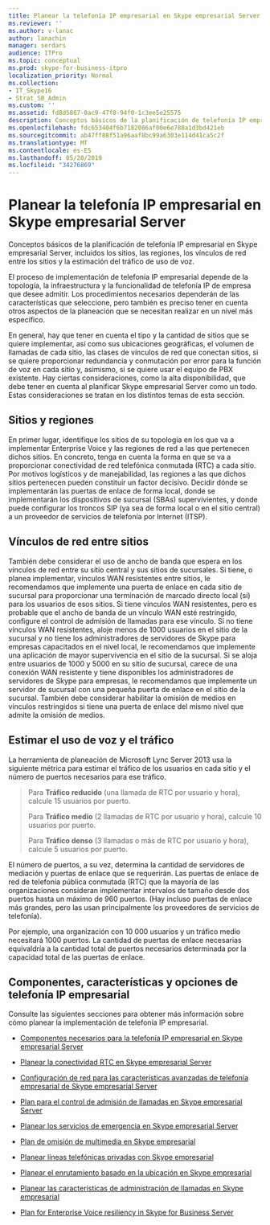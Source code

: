 ```yaml
---
title: Planear la telefonía IP empresarial en Skype empresarial Server
ms.reviewer: ''
ms.author: v-lanac
author: lanachin
manager: serdars
audience: ITPro
ms.topic: conceptual
ms.prod: skype-for-business-itpro
localization_priority: Normal
ms.collection:
- IT_Skype16
- Strat_SB_Admin
ms.custom: ''
ms.assetid: fd8d5867-0ac9-47f8-94f0-1c3ee5e25575
description: Conceptos básicos de la planificación de telefonía IP empresarial en Skype empresarial Server, incluidos los sitios, las regiones, los vínculos de red entre los sitios y la estimación del tráfico de uso de voz.
ms.openlocfilehash: fdc653404f6b7182086af00e6e788a1d3bd421eb
ms.sourcegitcommit: ab47ff88f51a96aaf8bc99a6303e114d41ca5c2f
ms.translationtype: MT
ms.contentlocale: es-ES
ms.lasthandoff: 05/20/2019
ms.locfileid: "34276869"
---
```

# <a name="plan-for-enterprise-voice-in-skype-for-business-server"></a>Planear la telefonía IP empresarial en Skype empresarial Server
 
Conceptos básicos de la planificación de telefonía IP empresarial en Skype empresarial Server, incluidos los sitios, las regiones, los vínculos de red entre los sitios y la estimación del tráfico de uso de voz.
  
El proceso de implementación de telefonía IP empresarial depende de la topología, la infraestructura y la funcionalidad de telefonía IP de empresa que desee admitir. Los procedimientos necesarios dependerán de las características que seleccione, pero también es preciso tener en cuenta otros aspectos de la planeación que se necesitan realizar en un nivel más específico.
  
En general, hay que tener en cuenta el tipo y la cantidad de sitios que se quiere implementar, así como sus ubicaciones geográficas, el volumen de llamadas de cada sitio, las clases de vínculos de red que conectan sitios, si se quiere proporcionar redundancia y conmutación por error para la función de voz en cada sitio y, asimismo, si se quiere usar el equipo de PBX existente. Hay ciertas consideraciones, como la alta disponibilidad, que debe tener en cuenta al planificar Skype empresarial Server como un todo. Estas consideraciones se tratan en los distintos temas de esta sección.
  
## <a name="sites-and-regions"></a>Sitios y regiones

En primer lugar, identifique los sitios de su topología en los que va a implementar Enterprise Voice y las regiones de red a las que pertenecen dichos sitios. En concreto, tenga en cuenta la forma en que se va a proporcionar conectividad de red telefónica conmutada (RTC) a cada sitio. Por motivos logísticos y de manejabilidad, las regiones a las que dichos sitios pertenecen pueden constituir un factor decisivo. Decidir dónde se implementarán las puertas de enlace de forma local, donde se implementarán los dispositivos de sucursal (SBAs) supervivientes, y donde puede configurar los troncos SIP (ya sea de forma local o en el sitio central) a un proveedor de servicios de telefonía por Internet (ITSP).
  
## <a name="network-links-between-sites"></a>Vínculos de red entre sitios

También debe considerar el uso de ancho de banda que espera en los vínculos de red entre su sitio central y sus sitios de sucursales. Si tiene, o planea implementar, vínculos WAN resistentes entre sitios, le recomendamos que implemente una puerta de enlace en cada sitio de sucursal para proporcionar una terminación de marcado directo local (sí) para los usuarios de esos sitios. Si tiene vínculos WAN resistentes, pero es probable que el ancho de banda de un vínculo WAN esté restringido, configure el control de admisión de llamadas para ese vínculo. Si no tiene vínculos WAN resistentes, aloje menos de 1000 usuarios en el sitio de la sucursal y no tiene los administradores de servidores de Skype para empresas capacitados en el nivel local, le recomendamos que implemente una aplicación de mayor supervivencia en el sitio de la sucursal. Si se aloja entre usuarios de 1000 y 5000 en su sitio de sucursal, carece de una conexión WAN resistente y tiene disponibles los administradores de servidores de Skype para empresas, le recomendamos que implemente un servidor de sucursal con una pequeña puerta de enlace en el sitio de la sucursal. También debe considerar habilitar la omisión de medios en vínculos restringidos si tiene una puerta de enlace del mismo nivel que admite la omisión de medios.
  
## <a name="estimating-voice-usage-and-traffic"></a>Estimar el uso de voz y el tráfico

La herramienta de planeación de Microsoft Lync Server 2013 usa la siguiente métrica para estimar el tráfico de los usuarios en cada sitio y el número de puertos necesarios para ese tráfico.
  
> Para **Tráfico reducido** (una llamada de RTC por usuario y hora), calcule 15 usuarios por puerto.
> 
> Para **Tráfico medio** (2 llamadas de RTC por usuario y hora), calcule 10 usuarios por puerto.
> 
> Para **Tráfico denso** (3 llamadas o más de RTC por usuario y hora), calcule 5 usuarios por puerto.
    
El número de puertos, a su vez, determina la cantidad de servidores de mediación y puertas de enlace que se requerirán. Las puertas de enlace de red de telefonía pública conmutada (RTC) que la mayoría de las organizaciones consideran implementar intervalos de tamaño desde dos puertos hasta un máximo de 960 puertos. (Hay incluso puertas de enlace más grandes, pero las usan principalmente los proveedores de servicios de telefonía).
  
Por ejemplo, una organización con 10 000 usuarios y un tráfico medio necesitará 1000 puertos. La cantidad de puertas de enlace necesarias equivaldría a la cantidad total de puertos necesarios determinada por la capacidad total de las puertas de enlace.
  
## <a name="components-features-and-options-of-enterprise-voice"></a>Componentes, características y opciones de telefonía IP empresarial

Consulte las siguientes secciones para obtener más información sobre cómo planear la implementación de telefonía IP empresarial.
  
- [Componentes necesarios para la telefonía IP empresarial en Skype empresarial Server](components-required-for-enterprise-voice.md)
    
- [Planear la conectividad RTC en Skype empresarial Server](pstn-connectivity-0.md)
    
- [Configuración de red para las características avanzadas de telefonía empresarial de Skype empresarial Server](network-settings-for-advanced-features.md)
    
- [Plan para el control de admisión de llamadas en Skype empresarial Server](call-admission-control.md)
    
- [Planear los servicios de emergencia en Skype empresarial Server](emergency-services.md)
    
- [Plan de omisión de multimedia en Skype empresarial](media-bypass.md)
    
- [Planear líneas telefónicas privadas con Skype empresarial](private-telephone-lines.md)
    
- [Planear el enrutamiento basado en la ubicación en Skype empresarial](location-based-routing.md)
    
- [Planear las características de administración de llamadas en Skype empresarial](call-management-features.md)
    
- [Plan for Enterprise Voice resiliency in Skype for Business Server](enterprise-voice-resiliency.md)
    

